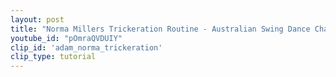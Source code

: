```yaml
---
layout: post
title: "Norma Millers Trickeration Routine - Australian Swing Dance Championships 2016"
youtube_id: "pOmraQVDUIY"
clip_id: 'adam_norma_trickeration'
clip_type: tutorial
---
```


